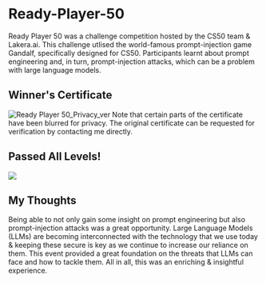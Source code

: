 # Ready-Player-50
Ready Player 50 was a challenge competition hosted by the CS50 team &amp; Lakera.ai. This challenge utlised the world-famous prompt-injection game Gandalf, specifically designed for CS50. Participants learnt about prompt engineering and, in turn, prompt-injection attacks, which can be a problem with large language models.


## Winner's Certificate
![Ready Player 50_Privacy_ver](https://github.com/omcodedthis/Ready-Player-50/assets/119602009/c98a7ee8-deb9-4e96-b4fa-9b9aac594d2e)
Note that certain parts of the certificate have been blurred for privacy. The original certificate can be requested for verification by contacting me directly.


## Passed All Levels!
<picture>
  <source media="(prefers-color-scheme: dark)" srcset="https://github.com/omcodedthis/Ready-Player-50/assets/119602009/55a98991-d153-458e-8c67-2a78c94515fb">
  <source media="(prefers-color-scheme: light)" srcset="https://github.com/omcodedthis/Ready-Player-50/assets/119602009/55a98991-d153-458e-8c67-2a78c94515fb">
  <img src="https://github.com/omcodedthis/Ready-Player-50/assets/119602009/55a98991-d153-458e-8c67-2a78c94515fb">
</picture>


## My Thoughts
Being able to not only gain some insight on prompt engineering but also prompt-injection attacks was a great opportunity. Large Language Models (LLMs) are becoming interconnected with the technology that we use today & keeping these secure is key as we continue to increase our reliance on them. This event provided a great foundation on the threats that LLMs can face and how to tackle them. All in all, this was an enriching & insightful experience.
